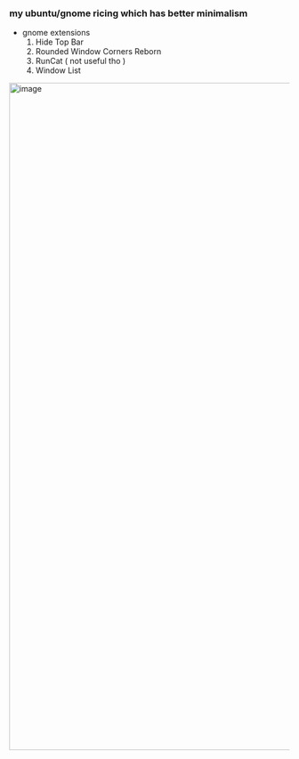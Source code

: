 ### my ubuntu/gnome ricing which has better minimalism
* gnome extensions
    1. Hide Top Bar
    1. Rounded Window Corners Reborn
    1. RunCat ( not useful tho )
    1. Window List

<img width="1920" height="1200" alt="image" src="https://github.com/user-attachments/assets/5c2588bf-715b-4f2d-8abb-a93d98f18c22" />
